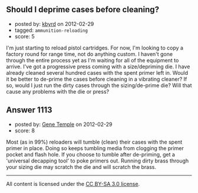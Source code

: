 ## Should I deprime cases before cleaning?

- posted by: [kbyrd](https://stackexchange.com/users/-1/37-kbyrd) on 2012-02-29
- tagged: `ammunition-reloading`
- score: 5

I'm just starting to reload pistol cartridges. For now, I'm looking to copy a factory round for range time, not do anything custom. I haven't gone through the entire process yet as I'm waiting for all of the equipment to arrive. I've got a progressive press coming with a size/depriming die. I have already cleaned several hundred cases with the spent primer left in. Would it be better to de-prime the cases before cleaning in a vibrating cleaner? If so, would I just run the dirty cases through the sizing/de-prime die? Will that cause any problems with the die or press?


## Answer 1113

- posted by: [Gene Temple](https://stackexchange.com/users/-1/254-gene-temple) on 2012-02-29
- score: 8

Most (as in 99%) reloaders will tumble (clean) their cases with the spent primer in place.  Doing so keeps tumbling media from clogging the primer pocket and flash hole.  If you choose to tumble after de-priming, get a 'universal decapping tool' to poke primers out.  Running dirty brass through your sizing die may scratch the die and will scratch the brass.





---

All content is licensed under the [CC BY-SA 3.0 license](https://creativecommons.org/licenses/by-sa/3.0/).
